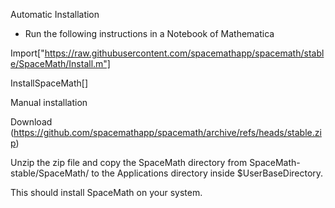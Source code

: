 Automatic Installation

- Run the following instructions in a Notebook of Mathematica

Import["https://raw.githubusercontent.com/spacemathapp/spacemath/stable/SpaceMath/Install.m"]

InstallSpaceMath[]

Manual installation

Download (https://github.com/spacemathapp/spacemath/archive/refs/heads/stable.zip)

Unzip the zip file and copy the SpaceMath directory from SpaceMath-stable/SpaceMath/ to the Applications directory inside $UserBaseDirectory.

This should install SpaceMath on your system.
